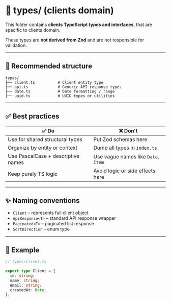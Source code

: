 # 🧾 types/ (clients domain)

This folder contains **clients TypeScript types and interfaces**, that are specific to clients domain.

These types are **not derived from Zod** and are not responsible for validation.

---

## 📁 Recommended structure

```
types/
├── client.ts          # Client entity type
├── api.ts             # Generic API response types
├── date.ts            # Date formatting / range
├── uuid.ts            # UUID types or utilities
```

---

## ✅ Best practices

| ✅ Do                                      | ❌ Don't                              |
|-------------------------------------------|---------------------------------------|
| Use for shared structural types           | Put Zod schemas here                  |
| Organize by entity or context             | Dump all types in `index.ts`          |
| Use PascalCase + descriptive names        | Use vague names like `Data`, `Item`   |
| Keep purely TS logic                      | Avoid logic or side effects here      |

---

## ✨ Naming conventions

- `Client` – represents full client object
- `ApiResponse<T>` – standard API response wrapper
- `Paginated<T>` – paginated list response
- `SortDirection` – enum type

---

## 🧠 Example

```ts
// types/client.ts

export type Client = {
  id: string;
  name: string;
  email: string;
  createdAt: Date;
};
```